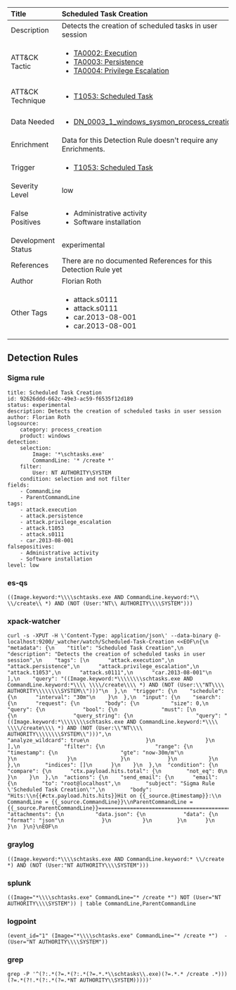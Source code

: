 | Title                | Scheduled Task Creation                                                                                                                                                 |
|:---------------------|:------------------------------------------------------------------------------------------------------------------------------------------------------------|
| Description          | Detects the creation of scheduled tasks in user session                                                                                                                                           |
| ATT&amp;CK Tactic    |  <ul><li>[TA0002: Execution](https://attack.mitre.org/tactics/TA0002)</li><li>[TA0003: Persistence](https://attack.mitre.org/tactics/TA0003)</li><li>[TA0004: Privilege Escalation](https://attack.mitre.org/tactics/TA0004)</li></ul>  |
| ATT&amp;CK Technique | <ul><li>[T1053: Scheduled Task](https://attack.mitre.org/techniques/T1053)</li></ul>  |
| Data Needed          | <ul><li>[DN_0003_1_windows_sysmon_process_creation](../Data_Needed/DN_0003_1_windows_sysmon_process_creation.md)</li></ul>  |
| Enrichment           |  Data for this Detection Rule doesn't require any Enrichments.  |
| Trigger              | <ul><li>[T1053: Scheduled Task](../Triggers/T1053.md)</li></ul>  |
| Severity Level       | low |
| False Positives      | <ul><li>Administrative activity</li><li>Software installation</li></ul>  |
| Development Status   | experimental |
| References           |  There are no documented References for this Detection Rule yet  |
| Author               | Florian Roth |
| Other Tags           | <ul><li>attack.s0111</li><li>attack.s0111</li><li>car.2013-08-001</li><li>car.2013-08-001</li></ul> | 

## Detection Rules

### Sigma rule

```
title: Scheduled Task Creation
id: 92626ddd-662c-49e3-ac59-f6535f12d189
status: experimental
description: Detects the creation of scheduled tasks in user session
author: Florian Roth
logsource:
    category: process_creation
    product: windows
detection:
    selection:
        Image: '*\schtasks.exe'
        CommandLine: '* /create *'
    filter:
        User: NT AUTHORITY\SYSTEM
    condition: selection and not filter
fields:
    - CommandLine
    - ParentCommandLine
tags:
    - attack.execution
    - attack.persistence
    - attack.privilege_escalation
    - attack.t1053
    - attack.s0111
    - car.2013-08-001
falsepositives:
    - Administrative activity
    - Software installation
level: low

```





### es-qs
    
```
((Image.keyword:*\\\\schtasks.exe AND CommandLine.keyword:*\\ \\/create\\ *) AND (NOT (User:"NT\\ AUTHORITY\\\\SYSTEM")))
```


### xpack-watcher
    
```
curl -s -XPUT -H \'Content-Type: application/json\' --data-binary @- localhost:9200/_watcher/watch/Scheduled-Task-Creation <<EOF\n{\n  "metadata": {\n    "title": "Scheduled Task Creation",\n    "description": "Detects the creation of scheduled tasks in user session",\n    "tags": [\n      "attack.execution",\n      "attack.persistence",\n      "attack.privilege_escalation",\n      "attack.t1053",\n      "attack.s0111",\n      "car.2013-08-001"\n    ],\n    "query": "((Image.keyword:*\\\\\\\\schtasks.exe AND CommandLine.keyword:*\\\\ \\\\/create\\\\ *) AND (NOT (User:\\"NT\\\\ AUTHORITY\\\\\\\\SYSTEM\\")))"\n  },\n  "trigger": {\n    "schedule": {\n      "interval": "30m"\n    }\n  },\n  "input": {\n    "search": {\n      "request": {\n        "body": {\n          "size": 0,\n          "query": {\n            "bool": {\n              "must": [\n                {\n                  "query_string": {\n                    "query": "((Image.keyword:*\\\\\\\\schtasks.exe AND CommandLine.keyword:*\\\\ \\\\/create\\\\ *) AND (NOT (User:\\"NT\\\\ AUTHORITY\\\\\\\\SYSTEM\\")))",\n                    "analyze_wildcard": true\n                  }\n                }\n              ],\n              "filter": {\n                "range": {\n                  "timestamp": {\n                    "gte": "now-30m/m"\n                  }\n                }\n              }\n            }\n          }\n        },\n        "indices": []\n      }\n    }\n  },\n  "condition": {\n    "compare": {\n      "ctx.payload.hits.total": {\n        "not_eq": 0\n      }\n    }\n  },\n  "actions": {\n    "send_email": {\n      "email": {\n        "to": "root@localhost",\n        "subject": "Sigma Rule \'Scheduled Task Creation\'",\n        "body": "Hits:\\n{{#ctx.payload.hits.hits}}Hit on {{_source.@timestamp}}:\\n      CommandLine = {{_source.CommandLine}}\\nParentCommandLine = {{_source.ParentCommandLine}}================================================================================\\n{{/ctx.payload.hits.hits}}",\n        "attachments": {\n          "data.json": {\n            "data": {\n              "format": "json"\n            }\n          }\n        }\n      }\n    }\n  }\n}\nEOF\n
```


### graylog
    
```
((Image.keyword:*\\\\schtasks.exe AND CommandLine.keyword:* \\/create *) AND (NOT (User:"NT AUTHORITY\\\\SYSTEM")))
```


### splunk
    
```
((Image="*\\\\schtasks.exe" CommandLine="* /create *") NOT (User="NT AUTHORITY\\\\SYSTEM")) | table CommandLine,ParentCommandLine
```


### logpoint
    
```
(event_id="1" (Image="*\\\\schtasks.exe" CommandLine="* /create *")  -(User="NT AUTHORITY\\\\SYSTEM"))
```


### grep
    
```
grep -P '^(?:.*(?=.*(?:.*(?=.*.*\\schtasks\\.exe)(?=.*.* /create .*)))(?=.*(?!.*(?:.*(?=.*NT AUTHORITY\\SYSTEM)))))'
```



